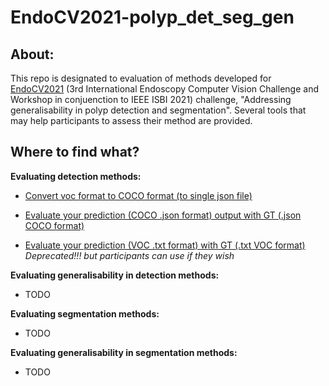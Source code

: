 # EndoCV2021-polyp_det_seg_gen

## About:
This repo is designated to evaluation of methods developed for [EndoCV2021](https://endocv2021.grand-challenge.org) (3rd International Endoscopy Computer Vision Challenge and Workshop in conjuenction to IEEE ISBI 2021) challenge, "Addressing generalisability in polyp detection and segmentation". Several tools that may help participants to assess their method are provided. 

## Where to find what?

**Evaluating detection methods:**

- [Convert voc format to COCO format (to single json file)](https://github.com/sharibox/EndoCV2021-polyp_det_seg_gen/blob/main/voc2jsonCOCO.py)

- [Evaluate your prediction (COCO .json format)  output with GT (.json COCO format)](https://github.com/sharibox/EndoCV2021-polyp_det_seg_gen/blob/main/det_eval_coco.py)

- [Evaluate your prediction (VOC .txt format) with GT (.txt VOC format)](https://github.com/sharibox/EndoCV2021-polyp_det_seg_gen/blob/main/det_metrics_voc.py)
    *Deprecated!!! but participants can use if they wish*
    
**Evaluating generalisability in detection methods:**

- TODO

**Evaluating segmentation methods:**

- TODO

**Evaluating generalisability in segmentation methods:**

- TODO
